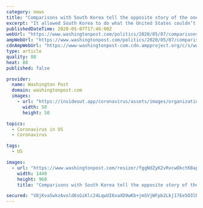 ```yaml
---
category: news
title: "Comparisons with South Korea tell the opposite story of the one Trump wants"
excerpt: "It allowed South Korea to do what the United States couldn’t: contain the virus and limit its spread. You can see that, by the time the United States cau"
publishedDateTime: 2020-05-07T17:46:00Z
webUrl: "https://www.washingtonpost.com/politics/2020/05/07/comparisons-with-south-korea-tell-opposite-story-one-trump-wants/"
ampWebUrl: "https://www.washingtonpost.com/politics/2020/05/07/comparisons-with-south-korea-tell-opposite-story-one-trump-wants/?outputType=amp"
cdnAmpWebUrl: "https://www-washingtonpost-com.cdn.ampproject.org/c/s/www.washingtonpost.com/politics/2020/05/07/comparisons-with-south-korea-tell-opposite-story-one-trump-wants/?outputType=amp"
type: article
quality: 88
heat: 88
published: false

provider:
  name: Washington Post
  domain: washingtonpost.com
  images:
    - url: "https://insideout.app/coronavirus/assets/images/organizations/washingtonpost.com-50x50.jpg"
      width: 50
      height: 50

topics:
  - Coronavirus in US
  - Coronavirus

tags:
  - US

images:
  - url: "https://www.washingtonpost.com/resizer/fggNdZyK2vRvcwOkctK8apNidXo=/1440x0/smart/arc-anglerfish-washpost-prod-washpost.s3.amazonaws.com/public/35GDYWUP34I6VEZCUKPHL374SM.jpg"
    width: 1440
    height: 960
    title: "Comparisons with South Korea tell the opposite story of the one Trump wants"

secured: "V8jKva5wkzAvold6sGiKlc24LqwUI6xaXD9wKb+jmSVjWFpb2Lkj17Ee5O3lNFZko51q/hNGc41Xt2FFG45Zw/3tFZgYoFcPvx+L2+6OWW3rRPZMPS5L4GqzBlroEN5sZ3/dp2iJ0JnArgqWoXE7KVMzfBqvOM6ZdO9JPOZWwmOwDVYbIPkyDluAEkSk8UEeGcuNoFEmuBTijODPqsMzI7Hvq2X/EW0GkGyMWQ79ERilQHFoVfEM0yCz/uUfVZtPcVclmBn99Necfq804oumSHzZx/hsI8swZfTBZIKonhaLMvrTvOs0BdU+Na4XzBOk;03W8iFvJSTcOx1Le1jnHTQ=="
---
```


